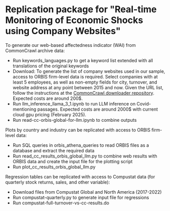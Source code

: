 # Replication package for "Real-time Monitoring of Economic Shocks using Company Websites"

To generate our web-based affectedness indicator (WAI) from CommonCrawl archive data:
  - Run keywords_languages.py to get a keyword list extended with all translations of the original keywords
  - Download: To generate the list of company websites used in our sample, access to ORBIS firm-level data is required. Select companies with at least 5 employees, as well as non-empty fields for city, turnover, and website address at any point between 2015 and now. Given the URL list, follow the instructions at the [CommonCrawl downloader repository](https://github.com/jakob-ra/cc-download). Expected costs are around 200$.
  - Run llm_inference_llama_3_1.ipynb to run LLM inference on Covid-mentioning passages. Expected costs are around 2000$ with current cloud gpu pricing (February 2025).
  - Run read-cc-orbis-global-for-llm.ipynb to combine outputs
    
Plots by country and industry can be replicated with access to ORBIS firm-level data:
  - Run SQL queries in orbis_athena_queries to read ORBIS files as a database and extract the required data
  - Run read_cc_results_orbis_global_llm.py to combine web results with ORBIS data and create the input file for the plotting script
  - Run plot_cc_results_orbis_global_llm.py

Regression tables can be replicated with access to Compustat data (for quarterly stock returns, sales, and other variable):
  - Download files from Compustat Global and North America (2017-2022)
  - Run compustat-quarterly.py to generate input file for regressions
  - Run compustat-full-turnover-vs-cc-results.do
